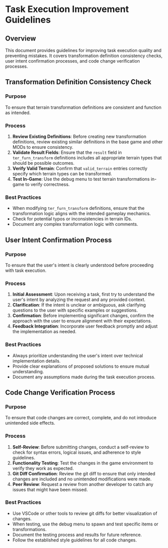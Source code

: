 # Task Execution Improvement Guidelines

## Overview

This document provides guidelines for improving task execution quality and preventing mistakes. It covers transformation definition consistency checks, user intent confirmation processes, and code change verification processes.

## Transformation Definition Consistency Check

### Purpose
To ensure that terrain transformation definitions are consistent and function as intended.

### Process
1. **Review Existing Definitions**: Before creating new transformation definitions, review existing similar definitions in the base game and other MODs to ensure consistency.
2. **Validate Result Fields**: Ensure that the `result` field in `ter_furn_transform` definitions includes all appropriate terrain types that should be possible outcomes.
3. **Verify Valid Terrain**: Confirm that `valid_terrain` entries correctly specify which terrain types can be transformed.
4. **Test In-Game**: Use the debug menu to test terrain transformations in-game to verify correctness.

### Best Practices
- When modifying `ter_furn_transform` definitions, ensure that the transformation logic aligns with the intended gameplay mechanics.
- Check for potential typos or inconsistencies in terrain IDs.
- Document any complex transformation logic with comments.

## User Intent Confirmation Process

### Purpose
To ensure that the user's intent is clearly understood before proceeding with task execution.

### Process
1. **Initial Assessment**: Upon receiving a task, first try to understand the user's intent by analyzing the request and any provided context.
2. **Clarification**: If the intent is unclear or ambiguous, ask clarifying questions to the user with specific examples or suggestions.
3. **Confirmation**: Before implementing significant changes, confirm the approach with the user to ensure alignment with their expectations.
4. **Feedback Integration**: Incorporate user feedback promptly and adjust the implementation as needed.

### Best Practices
- Always prioritize understanding the user's intent over technical implementation details.
- Provide clear explanations of proposed solutions to ensure mutual understanding.
- Document any assumptions made during the task execution process.

## Code Change Verification Process

### Purpose
To ensure that code changes are correct, complete, and do not introduce unintended side effects.

### Process
1. **Self-Review**: Before submitting changes, conduct a self-review to check for syntax errors, logical issues, and adherence to style guidelines.
2. **Functionality Testing**: Test the changes in the game environment to verify they work as expected.
3. **Git Diff Confirmation**: Review the git diff to ensure that only intended changes are included and no unintended modifications were made.
4. **Peer Review**: Request a review from another developer to catch any issues that might have been missed.

### Best Practices
- Use VSCode or other tools to review git diffs for better visualization of changes.
- When testing, use the debug menu to spawn and test specific items or transformations.
- Document the testing process and results for future reference.
- Follow the established style guidelines for all code changes.